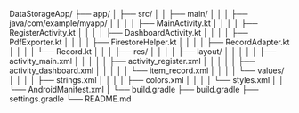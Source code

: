 DataStorageApp/
├── app/
│   ├── src/
│   │   ├── main/
│   │   │   ├── java/com/example/myapp/
│   │   │   │   ├── MainActivity.kt
│   │   │   │   ├── RegisterActivity.kt
│   │   │   │   ├── DashboardActivity.kt
│   │   │   │   ├── PdfExporter.kt
│   │   │   │   ├── FirestoreHelper.kt
│   │   │   │   ├── RecordAdapter.kt
│   │   │   │   └── Record.kt
│   │   │   ├── res/
│   │   │   │   ├── layout/
│   │   │   │   │   ├── activity_main.xml
│   │   │   │   │   ├── activity_register.xml
│   │   │   │   │   ├── activity_dashboard.xml
│   │   │   │   │   └── item_record.xml
│   │   │   │   └── values/
│   │   │   │       ├── strings.xml
│   │   │   │       ├── colors.xml
│   │   │   │       └── styles.xml
│   │   └── AndroidManifest.xml
│   └── build.gradle
├── build.gradle
├── settings.gradle
└── README.md
